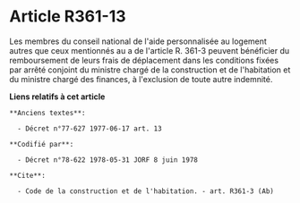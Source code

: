 # Article R361-13

Les membres du conseil national de l'aide personnalisée au logement autres que ceux mentionnés au a de l'article R. 361-3
peuvent bénéficier du remboursement de leurs frais de déplacement dans les conditions fixées par arrêté conjoint du ministre
chargé de la construction et de l'habitation et du ministre chargé des finances, à l'exclusion de toute autre indemnité.

**Liens relatifs à cet article**

	**Anciens textes**:

	  - Décret n°77-627 1977-06-17 art. 13

	**Codifié par**:

	  - Décret n°78-622 1978-05-31 JORF 8 juin 1978

	**Cite**:

	  - Code de la construction et de l'habitation. - art. R361-3 (Ab)
